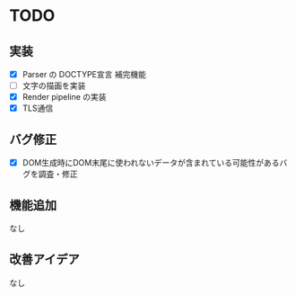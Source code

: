 # TODO

## 実装
- [x] Parser の DOCTYPE宣言 補完機能
- [ ] 文字の描画を実装
- [x] Render pipeline の実装
- [x] TLS通信

## バグ修正
- [x] DOM生成時にDOM末尾に使われないデータが含まれている可能性があるバグを調査・修正

## 機能追加
なし

## 改善アイデア
なし
